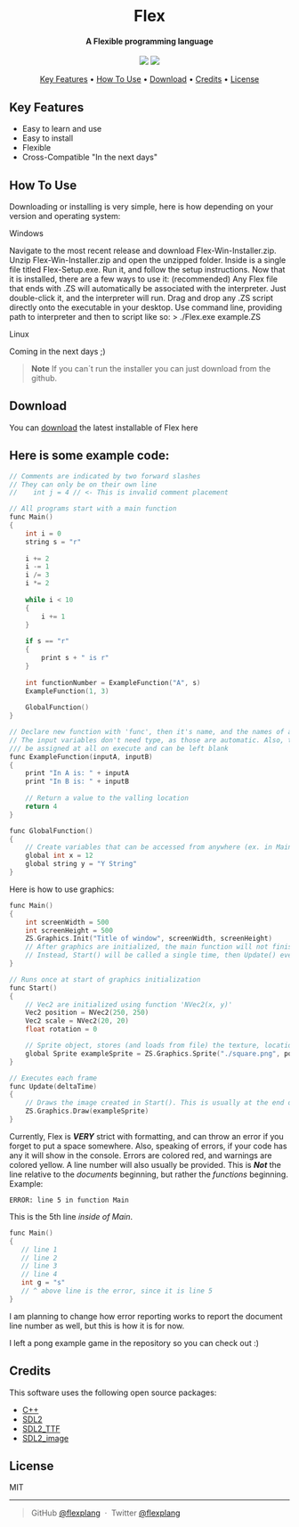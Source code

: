 
<h1 align="center">
  <br>
  <br>
  Flex
  <br>
</h1>

<h4 align="center">A Flexible programming language</h4>

<p align="center">
  </a>
  <img src="https://github.com/flexplang/Flex/raw/main/static.png"></a>
  <a href="https://gitter.im/flexprg/community?utm_source=share-link&utm_medium=link&utm_campaign=share-link"><img src="https://badges.gitter.im/amitmerchant1990/electron-markdownify.svg"></a>
  </a>
</p>

<p align="center">
  <a href="#key-features">Key Features</a> •
  <a href="#how-to-use">How To Use</a> •
  <a href="#download">Download</a> •
  <a href="#credits">Credits</a> •
  <a href="#license">License</a>
</p>

## Key Features

* Easy to learn and use
* Easy to install
* Flexible
* Cross-Compatible "In the next days"
## How To Use

Downloading or installing is very simple, here is how depending on your version and operating system:

Windows

Navigate to the most recent release and download Flex-Win-Installer.zip.
Unzip Flex-Win-Installer.zip and open the unzipped folder.
Inside is a single file titled Flex-Setup.exe. Run it, and follow the setup instructions.
Now that it is installed, there are a few ways to use it:
(recommended) Any Flex file that ends with .ZS will automatically be associated with the interpreter. Just double-click it, and the interpreter will run.
Drag and drop any .ZS script directly onto the executable in your desktop.
Use command line, providing path to interpreter and then to script like so: > ./Flex.exe example.ZS

Linux

Coming in the next days ;)

> **Note**
> If you can´t run the installer you can just download from the github.


## Download

You can [download](https://github.com/flexplang/Flex/releases/tag/Latest) the latest installable of Flex here

## Here is some example code:
```c++
// Comments are indicated by two forward slashes
// They can only be on their own line
//    int j = 4 // <- This is invalid comment placement

// All programs start with a main function
func Main()
{
    int i = 0
    string s = "r"
    
    i += 2
    i -= 1
    i /= 3
    i *= 2
    
    while i < 10
    {
        i += 1
    }
    
    if s == "r"
    {
        print s + " is r"
    }
    
    int functionNumber = ExampleFunction("A", s)
    ExampleFunction(1, 3)
    
    GlobalFunction()
}

// Declare new function with 'func', then it's name, and the names of any input variables.
// The input variables don't need type, as those are automatic. Also, they don't need to
/// be assigned at all on execute and can be left blank
func ExampleFunction(inputA, inputB)
{
    print "In A is: " + inputA
    print "In B is: " + inputB
    
    // Return a value to the valling location
    return 4
}

func GlobalFunction()
{
    // Create variables that can be accessed from anywhere (ex. in Main or ExampleFunction) with the 'global' keyword before type
    global int x = 12
    global string y = "Y String"
}
```
Here is how to use graphics:
```c++
func Main()
{
    int screenWidth = 500
    int screenHeight = 500
    ZS.Graphics.Init("Title of window", screenWidth, screenHeight)
    // After graphics are initialized, the main function will not finish.
    // Instead, Start() will be called a single time, then Update() every frame after that.
}

// Runs once at start of graphics initialization
func Start()
{
    // Vec2 are initialized using function 'NVec2(x, y)'
    Vec2 position = NVec2(250, 250)
    Vec2 scale = NVec2(20, 20)
    float rotation = 0

    // Sprite object, stores (and loads from file) the texture, location, scale, and rotation
    global Sprite exampleSprite = ZS.Graphics.Sprite("./square.png", position, scale, rotation)
}

// Executes each frame
func Update(deltaTime)
{
    // Draws the image created in Start(). This is usually at the end of update.
    ZS.Graphics.Draw(exampleSprite)   
}
```
Currently, Flex is ***VERY*** strict with formatting, and can throw an error if you forget to put a space somewhere.
Also, speaking of errors, if your code has any it will show in the console. Errors are colored red, and warnings are colored yellow. A line number will also usually be provided. This is ***Not*** the line relative to the *documents* beginning, but rather the *functions* beginning.
Example:
```
ERROR: line 5 in function Main
```
This is the 5th line *inside of Main*.
```c++
func Main()
{
   // line 1
   // line 2
   // line 3
   // line 4
   int g = "s"
   // ^ above line is the error, since it is line 5
}
```
I am planning to change how error reporting works to report the document line number as well, but this is how it is for now.

I left a pong example game in the repository so you can check out :)


## Credits

This software uses the following open source packages:

- [C++](https://cplusplus.com/)
- [SDL2](https://nodejs.org/)
- [SDL2_TTF](https://github.com/chjj/marked)
- [SDL2_image](http://showdownjs.github.io/showdown/)

## License

MIT

---

> GitHub [@flexplang](https://github.com/amitmerchant1990) &nbsp;&middot;&nbsp;
> Twitter [@flexplang](https://twitter.com/flex_plang)

